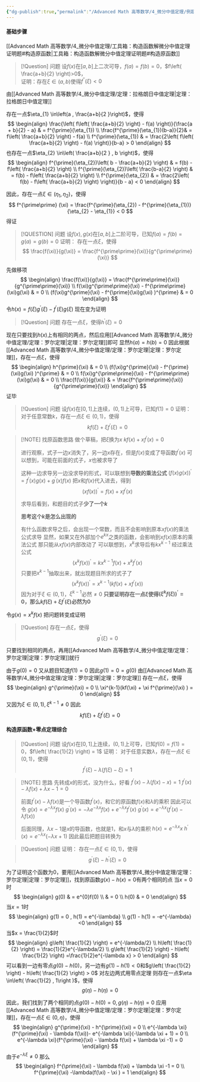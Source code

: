 ```yaml
---
{"dg-publish":true,"permalink":"/Advanced Math 高等数学/4_微分中值定理/例题：构造原函数解微分中值定理/","tags":["例题","微积分","高数"]}
---
```


#### 基础步骤

[[Advanced Math 高等数学/4_微分中值定理/工具箱：构造函数解微分中值定理证明题#构造原函数\|工具箱：构造函数解微分中值定理证明题#构造原函数]]



> [!Question] 问题
> 设$f(x)$在$[a,b]$上二次可导，$f(a)=f(b)=0$，$f\left( \frac{a+b}{2} \right)>0$，\
> 证明：存在$\xi \in (a,b)$使得$f^{\prime\prime}(\xi) < 0$

由[[Advanced Math 高等数学/4_微分中值定理/定理：拉格朗日中值定理\|定理：拉格朗日中值定理]]

存在一点$\eta_{1} \in\left(a , \frac{a+b}{2 }\right)$，使得
$$
\begin{align}
\frac{\left( f\left( \frac{a+b}{2} \right) - f(a) \right)}{\frac{a + b}{2} - a} &  = f^{\prime}(\eta_{1})  \\
\frac{f^{\prime}(\eta_{1})(b-a)}{2}&  =  f\left( \frac{a+b}{2} \right) - f(a) \\
f^{\prime}(\eta_{1})  &  =  \frac{2\left( f\left( \frac{a+b}{2} \right) - f(a) \right)}{b-a} > 0
\end{align}
$$
也存在一点$\eta_{2} \in\left( \frac{a+b}{2 } , b \right)$，使得
$$
\begin{align}
f^{\prime}(\eta_{2})\left( b - \frac{a+b}{2} \right)  & =  f(b) - f\left( \frac{a+b}{2} \right) \\
f^{\prime}(\eta_{2})\left( \frac{b-a}{2} \right)  & =  f(b) - f\left( \frac{a+b}{2} \right) \\
f^{\prime}(\eta_{2})   & =  \frac{2\left( f(b) - f\left( \frac{a+b}{2} \right) \right)}{b - a} < 0
\end{align}
$$


因此，存在一点$\xi \in (\eta_{1} , \eta_{2})$，使得
$$
f^{\prime\prime} (\xi) = \frac{f^{\prime}(\eta_{2}) - f^{\prime}(\eta_{1})}{\eta_{2} - \eta_{1}} < 0
$$
得证

> [!QUESTION] 问题
> 设$f(x),g(x)$在$[a,b]$上二阶可导，已知$f(a) = f(b) = g(a) = g(b) = 0$
> 证明：
> 存在一点$\xi$，使得
> $$
> \frac{f(\xi)}{g(\xi)} = \frac{f^{\prime\prime}(\xi)}{g^{\prime\prime}(\xi)}
> $$


先做移项
$$
\begin{align}
 \frac{f(\xi)}{g(\xi)}  = \frac{f^{\prime\prime}(\xi)}{g^{\prime\prime}(\xi)} \\
f(\xi)g^{\prime\prime}(\xi) - f^{\prime\prime}(\xi)g(\xi)  &  = 0 \\
(f(\xi)g^{\prime}(\xi) - f^{\prime}(\xi)g(\xi) )^{\prime}  & = 0  
\end{align}
$$
令$h(x) = f(\xi)g^{\prime}(\xi) - f^{\prime}(\xi)g(\xi)$
现在变为证明
> [!Question] 问题
> 存在一点$\xi$，使得$h^{\prime}(\xi) = 0$

现在只要找到$h(x)$上有相同的两点，然后应用[[Advanced Math 高等数学/4_微分中值定理/定理：罗尔定理\|定理：罗尔定理]]即可
显然$h(a) = h(b) = 0$
因此根据[[Advanced Math 高等数学/4_微分中值定理/定理：罗尔定理\|定理：罗尔定理]]，存在一点$\xi$，使得
$$
\begin{align}
h^{\prime}(\xi)  & = 0  \\
(f(\xi)g^{\prime}(\xi) - f^{\prime}(\xi)g(\xi) )^{\prime}   & = 0 \\
f(\xi)g^{\prime\prime}(\xi) - f^{\prime\prime}(\xi)g(\xi)    &  = 0 \\
 \frac{f(\xi)}{g(\xi)}   & = \frac{f^{\prime\prime}(\xi)}{g^{\prime\prime}(\xi)} 
\end{align}
$$
证毕


> [!Question] 问题
> 设$f(x)$在$[0,1]$上连续，$(0,1)$上可导，已知$f(1) =  0$
> 证明：
> 对于任意常数$k$，存在一点$\xi \in (0,1)$，使得
> $$
> kf(\xi) + \xi f^{\prime}(\xi) = 0
> $$

> [!NOTE] 找原函数思路
> 做个草稿，把$\xi$换为$x$
> $kf(x) + x f^{\prime}(x) = 0$
> 
> 进行观察，式子一边$x$消失了，另一边$x$存在，但是$f(x)$变成了导函数$f^{\prime}(x)$
> 可以想到，可能在前面的式子，$x$也被求导了
> 
> 这种一边求导另一边没求导的形式，可以联想到**导数的乘法公式**
> $(f(x)g(x))^{\prime} = f^{\prime}(x)g(x) + g^{\prime}(x)f(x)$
> 把$x$和$f(x)$代入进去，得到
> $$
> (xf(x))^{\prime} = f(x) + xf^{\prime}(x)  
> $$
> 
> 求导后看到，和题目的式子**少了一个$k$**
> 
> **思考这个$k$是怎么出现的**
> 
> 有什么函数求导之后，会出现一个常数，而且不会影响到原本$xf(x)$的乘法公式求导
> 显然，如果又在外部加个$e^{kx}$之类的函数，会影响到$xf(x)$原本的乘法公式
> 那只能从$xf(x)$内部改动了
> 可以联想到，$x^{k}$求导后有$kx^{k-1}$
> 经过乘法公式
> $$
> (x^{k}f(x))^{\prime}  = kx^{k-1}f(x) + x^{k}f^{\prime}(x) 
> $$
> 只要把$x^{k-1}$抽取出来，就出现题目所求的式子了
> $$
> (x^{k}f(x) )^{\prime} = x^{k-1}(kf(x) + xf^{\prime}(x) )
> $$
> 因为对于$\xi \in (0,1)$，$\xi^{k-1}$必然$\ne 0$
> **只要证明存在一点$\xi$使得$(\xi^{k}f(\xi))^{\prime} = 0$，那么$kf(\xi) + \xi f^{\prime}(\xi)$必然为0**

令$g(x) = x^{k}f(x)$
把问题转变成证明

> [!Question] 
> 存在一点$\xi$，使得
> $$
> g^{\prime}(\xi) = 0 
> $$

只要找到相同的两点，再用[[Advanced Math 高等数学/4_微分中值定理/定理：罗尔定理\|定理：罗尔定理]]就行

由于$g(0) = 0$
又从题目知道$f(1) = 0$
因此$g(1) = 0 = g(0)$
由[[Advanced Math 高等数学/4_微分中值定理/定理：罗尔定理\|定理：罗尔定理]]
存在一点$\xi$，使得
$$
\begin{align}
g^{\prime}(\xi) = 0  \\
\xi^{k-1}(kf(\xi) + \xi f^{\prime}(\xi) ) = 0
\end{align}
$$
又因为$\xi \in (0,1) , \xi^{k-1}\ne 0$
因此
$$
kf(\xi) + \xi f^{\prime}(\xi) = 0
$$


#### 构造原函数+零点定理综合

> [!Question] 问题
> 设$f(x)$在$[0,1]$上连续，$(0,1)$上可导，已知$f(0) = f(1) =  0$，$f\left( \frac{1}{2} \right) = 1$
> 证明：
> 对于任意实数$\lambda$，存在一点$\xi \in (0,1)$，使得
> $$
> f^{\prime}(\xi) - \lambda(f(\xi)-\xi)= 1 
> $$


> [!NOTE] 思路
> 先转成$x$的形式，没为什么，好看
> $f^{\prime}(x) - \lambda(f(x)-x)= 1$
> $f^{\prime}(x) - \lambda f(x)+ \lambda x - 1= 0$
> 
> 前面$f^{\prime}(x) - \lambda f(x)$是一个导函数$f^{\prime}(x)$，和它的原函数$f(x)$和$\lambda$的乘积
> 因此可以令
> $g(x) = e^{-\lambda x}f(x)$
> $g^{\prime}(x) = -\lambda e^{-\lambda x}f(x) + e^{-\lambda x}f^{\prime}(x)$
> $g^{\prime}(x) = e^{-\lambda x}(f^{\prime}(x) - \lambda f(x))$
> 
> 后面同理，$\lambda x - 1$是$x$的导函数，也就是$1$，和$x$与$\lambda$的乘积
> $h(x) = e^{-\lambda x}x$
> $h^{\prime}(x) =e^{-\lambda x}(-\lambda x + 1)$
> 因此最后把题目转换为


> [!Question] 问题
> 证明：
> 存在一点$\xi \in (0,1)$，使得
> $$
> g^{\prime}(\xi) - h^{\prime}(\xi) = 0  
> $$
 
 为了证明这个函数为$0$，要用[[Advanced Math 高等数学/4_微分中值定理/定理：罗尔定理\|定理：罗尔定理]]，找到原函数$g(x)-h(x) = 0$有两个相同的点
 当$x= 0$时
 $$
 \begin{align}
g(0)  & =  e^{0}f(0) \\
 & = 0 \\
h(0) & = 0
\end{align}
$$
 当$x= 1$时
 $$
 \begin{align}
g(1) = 0 , h(1) = e^{-\lambda} \\
g(1) - h(1) = -e^{-\lambda} <0
\end{align}
$$
当$x = \frac{1}{2}$时
$$
\begin{align}
g\left( \frac{1}{2} \right) = e^{-\lambda/2} \\
h\left( \frac{1}{2}  \right) = \frac{1}{2}e^{-\lambda/2} \\
g\left( \frac{1}{2} \right) - h\left( \frac{1}{2} \right)  =\frac{1}{2}e^{-\lambda x} > 0
\end{align}
$$
可以看到一边有零点$g(0) - h(0)$，另一边有$g(1) - h(1) < 0$和$g\left( \frac{1}{2} \right) - h\left( \frac{1}{2} \right) > 0$
对左边两式用零点定理
则存在一点$\eta \in\left( \frac{1}{2} , 1\right )$，使得
$$
g(\eta)- h(\eta) = 0
$$

因此，我们找到了两个相同的点$g(0) - h(0) = 0 , g(\eta)- h(\eta) = 0$
应用[[Advanced Math 高等数学/4_微分中值定理/定理：罗尔定理\|定理：罗尔定理]]，存在一点$\xi \in(0 ,\eta)$，使得
$$
\begin{align}
g^{\prime}(\xi) - h^{\prime}(\xi) = 0   \\
e^{-\lambda \xi}(f^{\prime}(\xi) - \lambda f(\xi))- e^{-\lambda \xi}(-\lambda \xi + 1) = 0 \\
e^{-\lambda \xi}(f^{\prime}(\xi) - \lambda f(\xi) + \lambda \xi -1) = 0
\end{align}
$$
由于$e^{-\lambda \xi} \ne 0$
那么
$$
\begin{align}
f^{\prime}(\xi) - \lambda f(\xi) + \lambda \xi -1 = 0 \\
f^{\prime}(\xi)  -\lambda(f(\xi) - \xi  ) = 1
\end{align}
$$



